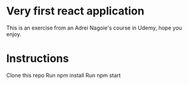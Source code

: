 # Very first react application
This is an exercise from an Adrei Nagoie's course in Udemy, hope you enjoy.
# Instructions
Clone this repo
Run npm install
Run npm start

